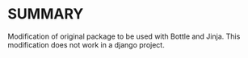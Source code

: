 # SUMMARY

Modification of original package to be used with Bottle and Jinja. This modification does not work in a django project. 